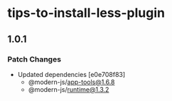 # tips-to-install-less-plugin

## 1.0.1

### Patch Changes

- Updated dependencies [e0e708f83]
  - @modern-js/app-tools@1.6.8
  - @modern-js/runtime@1.3.2
